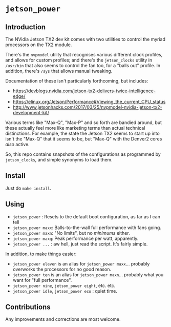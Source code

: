 # `jetson_power`

## Introduction

The NVidia Jetson TX2 dev kit comes with two utilities to control the
myriad processors on the TX2 module.

There's the `nvpmodel` utility that recognises various different clock
profiles, and allows for custom profiles; and there's the
`jetson_clocks` utility in `/usr/bin` that also seems to control the fan
too, for a "balls out" profile. In addition, there's `/sys` that allows
manual tweaking.

Documentation of these isn't particularly forthcoming, but includes:

* https://devblogs.nvidia.com/jetson-tx2-delivers-twice-intelligence-edge/
* https://elinux.org/Jetson/Performance#Viewing_the_current_CPU_status
* http://www.jetsonhacks.com/2017/03/25/nvpmodel-nvidia-jetson-tx2-development-kit/

Various terms like "Max-Q", "Max-P" and so forth are bandied around, but
these actually feel more like marketing terms than actual technical
distinctions.  For example, the state the Jetson TX2 seems to start up
into isn't the "Max-Q" that it seems to be, but "Max-Q" with the Denver2
cores _also_ active.

So, this repo contains snapshots of the configurations as programmed by
`jetson_clocks`, and simple synonyms to load them.

## Install

Just do `make install`.

## Using

* `jetson_power` :  Resets to the default boot configuration, as far as I can tell
* `jetson_power maxx`:  Balls-to-the-wall full performance with fans going.
* `jetson_power maxn`:  "No limits", but no _minimums_ either.
* `jetson_power maxq`:  Peak performance per watt, apparently.
* `jetson_power ...` :  aw hell, just read the script. It's fairly simple.

In addition, to make things easier:

* `jetson_power eleven` is an alias for `jetson_power maxx`... probably overworks the processors for no good reason.
* `jetson_power ten` is an alias for `jetson_power maxn`... probably what you want for "full performance".
* `jetson_power nine`, `jetson_power eight`, etc. etc.
* `jetson_power idle`, `jetson_power eco` : quiet time.

## Contributions

Any improvements and corrections are most welcome.
